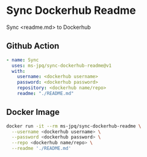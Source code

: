# Sync Dockerhub Readme

Sync <readme.md> to Dockerhub

## Github Action

```yaml
- name: Sync
  uses: ms-jpq/sync-dockerhub-readme@v1
  with:
    username: <dockerhub username>
    password: <dockerhub password>
    repository: <dockerhub name/repo>
    readme: "./README.md"

```

## Docker Image

```sh
docker run -it --rm ms-jpq/sync-dockerhub-readme \
  --username <dockerhub username> \
  --password <dockerhub password> \
  --repo <dockerhub name/repo> \
  --readme './README.md'
```

